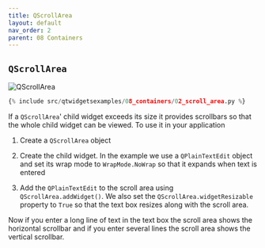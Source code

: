 ```yaml
---
title: QScrollArea
layout: default
nav_order: 2
parent: 08 Containers
---
```


## `QScrollArea`

![QScrollArea](/blog/images/qtwidgetsexamples/08_containers/02_scroll_area.jpg)

```python
{% include src/qtwidgetsexamples/08_containers/02_scroll_area.py %}
```

If a `QScrollArea`' child widget exceeds its size it provides scrollbars so that the whole child widget can be viewed. To use it in your application

1. Create a `QScrollArea` object

2. Create the child widget. In the example we use a `QPlainTextEdit` object and set its wrap mode to `WrapMode.NoWrap` so that it expands when text is entered

3. Add the `QPlainTextEdit` to the scroll area using `QScrollArea.addWidget()`. We also set the `QScrollArea.widgetResizable` property to `True` so that the text box resizes along with the scroll area.

Now if you enter a long line of text in the text box the scroll area shows the horizontal scrollbar and if you enter several lines the scroll area shows the vertical scrollbar.